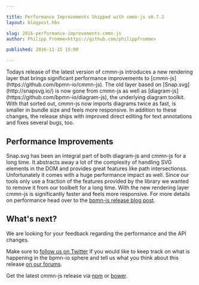 ```yaml
---

title: Performance Improvements Shipped with cmmn-js v0.7.2
layout: blogpost.hbs

slug: 2016-performance-improvements-cmmn-js
author: Philipp Fromme<https://github.com/philippfromme>

published: 2016-11-15 15:00

---
```



<p class="introduction">
  Todays release of the latest version of cmmn-js introduces a new rendering layer that brings significant performance improvements to [cmmn-js](https://github.com/bpmn-io/cmmn-js).
  The old layer based on [Snap.svg](http://snapsvg.io/) is now gone from cmmn-js as well as [diagram-js](https://github.com/bpmn-io/diagram-js), the underlying diagram toolkit.
  With that sorted out, cmmn-js now imports diagrams twice as fast, is smaller in bundle size and feels more responsive.
  In addition to these changes, the release ships with improved direct editing for text annotations and fixes several bugs, too.
</p>

<!-- continue -->

## Performance Improvements

Snap.svg has been an integral part of both diagram-js and cmmn-js for a long time. It abstracts away a lot of the complexity of handling SVG elements in the DOM and provides great features like path intersectionss. Unfortunately it comes with a huge performance impact as well. Since our tools only use a fraction of the features provided by the library we wanted to remove it from our toolbelt for a long time. With the new rendering layer cmmn-js is significantly faster and feels more responsive. For more details on performance head over to the [bpmn-js release blog post](https://bpmn.io/blog/posts/2016-bpmn-js-0-18.html).

## What's next?

We are looking for your feedback regarding the performance and the API changes.

Make sure to [follow us on Twitter](https://twitter.com/bpmn_io) if you would like to keep track on what is happening in the bpmn-io sphere and tell us what you think about this release [on our forums](https://forum.bpmn.io).

Get the latest cmmn-js release via [npm](https://www.npmjs.com/package/cmmn-js) or [bower](https://github.com/bpmn-io/bower-cmmn-js).
